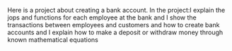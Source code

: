 Here is a project about creating a bank account.
In the project:I explain the jops and functions for each employee at the bank
and I show the transactions between employees and customers 
and how to create bank accounts and I explain how to make a deposit or withdraw money through known mathematical equations
